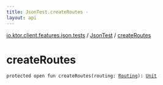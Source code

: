 ```yaml
---
title: JsonTest.createRoutes - 
layout: api
---
```


<div class='api-docs-breadcrumbs'><a href="../index.html">io.ktor.client.features.json.tests</a> / <a href="index.html">JsonTest</a> / <a href="./create-routes.html">createRoutes</a></div>

# createRoutes

<div class="signature"><code><span class="keyword">protected</span> <span class="keyword">open</span> <span class="keyword">fun </span><span class="identifier">createRoutes</span><span class="symbol">(</span><span class="parameterName" id="io.ktor.client.features.json.tests.JsonTest$createRoutes(io.ktor.routing.Routing)/routing">routing</span><span class="symbol">:</span>&nbsp;<a href="../../io.ktor.routing/-routing/index.html"><span class="identifier">Routing</span></a><span class="symbol">)</span><span class="symbol">: </span><a href="https://kotlinlang.org/api/latest/jvm/stdlib/kotlin/-unit/index.html"><span class="identifier">Unit</span></a></code></div>
